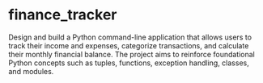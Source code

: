 # finance_tracker
Design and build a Python command-line application that allows users to track their income and expenses, categorize transactions, and calculate their monthly financial balance. The project aims to reinforce foundational Python concepts such as tuples, functions, exception handling, classes, and modules.
